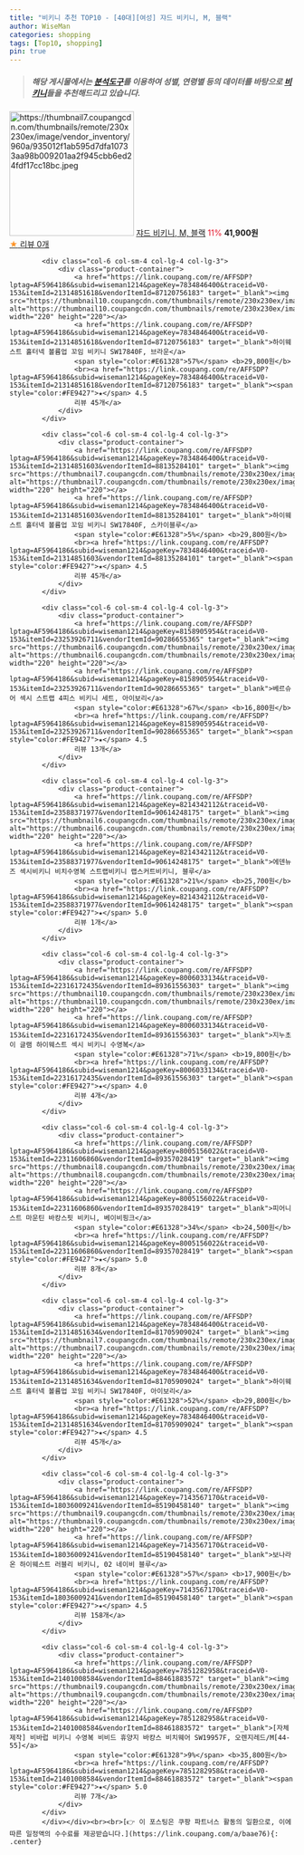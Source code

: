 ```yaml
---
title: "비키니 추천 TOP10 - [40대][여성] 쟈드 비키니, M, 블랙"
author: WiseMan
categories: shopping
tags: [Top10, shopping]
pin: true
---
```


> ##### 해당 게시물에서는 [**분석도구**](https://itemscout.io/)를 이용하여 **성별**, **연령별** 등의 데이터를 바탕으로 [**비키니**](https://link.coupang.com/a/baae76)들을 추천해드리고 있습니다.
<div class="container"><div class="row">
            <div class="col-6 col-sm-4 col-lg-4 col-lg-3">
                <div class="product-container">
                    <a href="https://link.coupang.com/re/AFFSDP?lptag=AF5964186&subid=wiseman1214&pageKey=8191999874&traceid=V0-153&itemId=23447794151&vendorItemId=90474568111" target="_blank"><img src="https://thumbnail7.coupangcdn.com/thumbnails/remote/230x230ex/image/vendor_inventory/960a/935012f1ab595d7dfa10733aa98b009201aa2f945cbb6ed24fdf17cc18bc.jpeg" alt="https://thumbnail7.coupangcdn.com/thumbnails/remote/230x230ex/image/vendor_inventory/960a/935012f1ab595d7dfa10733aa98b009201aa2f945cbb6ed24fdf17cc18bc.jpeg" width="220" height="220"></a>
                    <a href="https://link.coupang.com/re/AFFSDP?lptag=AF5964186&subid=wiseman1214&pageKey=8191999874&traceid=V0-153&itemId=23447794151&vendorItemId=90474568111" target="_blank">쟈드 비키니, M, 블랙</a>
                    <span style="color:#E61328">11%</span> <b>41,900원</b>
                    <br><a href="https://link.coupang.com/re/AFFSDP?lptag=AF5964186&subid=wiseman1214&pageKey=8191999874&traceid=V0-153&itemId=23447794151&vendorItemId=90474568111" target="_blank"><span style="color:#FE9427">★</span> 
                    리뷰 0개</a>
                </div>
            </div>
            
            <div class="col-6 col-sm-4 col-lg-4 col-lg-3">
                <div class="product-container">
                    <a href="https://link.coupang.com/re/AFFSDP?lptag=AF5964186&subid=wiseman1214&pageKey=7834846400&traceid=V0-153&itemId=21314851618&vendorItemId=87120756183" target="_blank"><img src="https://thumbnail10.coupangcdn.com/thumbnails/remote/230x230ex/image/vendor_inventory/1dfa/9db4192d66b3984022dfa36863d95296f44b6af1f552d347d5b42a0f0e43.jpg" alt="https://thumbnail10.coupangcdn.com/thumbnails/remote/230x230ex/image/vendor_inventory/1dfa/9db4192d66b3984022dfa36863d95296f44b6af1f552d347d5b42a0f0e43.jpg" width="220" height="220"></a>
                    <a href="https://link.coupang.com/re/AFFSDP?lptag=AF5964186&subid=wiseman1214&pageKey=7834846400&traceid=V0-153&itemId=21314851618&vendorItemId=87120756183" target="_blank">하이웨스트 홀터넥 볼륨업 꼬임 비키니 SW17840F, 브라운</a>
                    <span style="color:#E61328">57%</span> <b>29,800원</b>
                    <br><a href="https://link.coupang.com/re/AFFSDP?lptag=AF5964186&subid=wiseman1214&pageKey=7834846400&traceid=V0-153&itemId=21314851618&vendorItemId=87120756183" target="_blank"><span style="color:#FE9427">★</span> 4.5
                    리뷰 45개</a>
                </div>
            </div>
            
            <div class="col-6 col-sm-4 col-lg-4 col-lg-3">
                <div class="product-container">
                    <a href="https://link.coupang.com/re/AFFSDP?lptag=AF5964186&subid=wiseman1214&pageKey=7834846400&traceid=V0-153&itemId=21314851603&vendorItemId=88135284101" target="_blank"><img src="https://thumbnail7.coupangcdn.com/thumbnails/remote/230x230ex/image/vendor_inventory/128b/79ef375439589e8cf416e495e24577f5665ffa0c8fc7a2a84a933f3394a3.jpg" alt="https://thumbnail7.coupangcdn.com/thumbnails/remote/230x230ex/image/vendor_inventory/128b/79ef375439589e8cf416e495e24577f5665ffa0c8fc7a2a84a933f3394a3.jpg" width="220" height="220"></a>
                    <a href="https://link.coupang.com/re/AFFSDP?lptag=AF5964186&subid=wiseman1214&pageKey=7834846400&traceid=V0-153&itemId=21314851603&vendorItemId=88135284101" target="_blank">하이웨스트 홀터넥 볼륨업 꼬임 비키니 SW17840F, 스카이블루</a>
                    <span style="color:#E61328">5%</span> <b>29,800원</b>
                    <br><a href="https://link.coupang.com/re/AFFSDP?lptag=AF5964186&subid=wiseman1214&pageKey=7834846400&traceid=V0-153&itemId=21314851603&vendorItemId=88135284101" target="_blank"><span style="color:#FE9427">★</span> 4.5
                    리뷰 45개</a>
                </div>
            </div>
            
            <div class="col-6 col-sm-4 col-lg-4 col-lg-3">
                <div class="product-container">
                    <a href="https://link.coupang.com/re/AFFSDP?lptag=AF5964186&subid=wiseman1214&pageKey=8158905954&traceid=V0-153&itemId=23253926711&vendorItemId=90286655365" target="_blank"><img src="https://thumbnail6.coupangcdn.com/thumbnails/remote/230x230ex/image/vendor_inventory/5a0b/8a194cfc38880a98006fa63f6f552e26cb830ad182df413421ed7a5c9154.jpg" alt="https://thumbnail6.coupangcdn.com/thumbnails/remote/230x230ex/image/vendor_inventory/5a0b/8a194cfc38880a98006fa63f6f552e26cb830ad182df413421ed7a5c9154.jpg" width="220" height="220"></a>
                    <a href="https://link.coupang.com/re/AFFSDP?lptag=AF5964186&subid=wiseman1214&pageKey=8158905954&traceid=V0-153&itemId=23253926711&vendorItemId=90286655365" target="_blank">베르슈어 섹시 스트랩 4피스 비키니 세트, 아이보리</a>
                    <span style="color:#E61328">67%</span> <b>16,800원</b>
                    <br><a href="https://link.coupang.com/re/AFFSDP?lptag=AF5964186&subid=wiseman1214&pageKey=8158905954&traceid=V0-153&itemId=23253926711&vendorItemId=90286655365" target="_blank"><span style="color:#FE9427">★</span> 4.5
                    리뷰 13개</a>
                </div>
            </div>
            
            <div class="col-6 col-sm-4 col-lg-4 col-lg-3">
                <div class="product-container">
                    <a href="https://link.coupang.com/re/AFFSDP?lptag=AF5964186&subid=wiseman1214&pageKey=8214342112&traceid=V0-153&itemId=23588371977&vendorItemId=90614248175" target="_blank"><img src="https://thumbnail6.coupangcdn.com/thumbnails/remote/230x230ex/image/vendor_inventory/bf1b/f5b7ce53431247c178323d7e9d58fdeed7c3438cdebc6b2dfbe655e43b3e.jpg" alt="https://thumbnail6.coupangcdn.com/thumbnails/remote/230x230ex/image/vendor_inventory/bf1b/f5b7ce53431247c178323d7e9d58fdeed7c3438cdebc6b2dfbe655e43b3e.jpg" width="220" height="220"></a>
                    <a href="https://link.coupang.com/re/AFFSDP?lptag=AF5964186&subid=wiseman1214&pageKey=8214342112&traceid=V0-153&itemId=23588371977&vendorItemId=90614248175" target="_blank">에덴뉴즈 섹시비키니 비치수영복 스트랩비키니 랩스커트비키니, 블루</a>
                    <span style="color:#E61328">21%</span> <b>25,700원</b>
                    <br><a href="https://link.coupang.com/re/AFFSDP?lptag=AF5964186&subid=wiseman1214&pageKey=8214342112&traceid=V0-153&itemId=23588371977&vendorItemId=90614248175" target="_blank"><span style="color:#FE9427">★</span> 5.0
                    리뷰 1개</a>
                </div>
            </div>
            
            <div class="col-6 col-sm-4 col-lg-4 col-lg-3">
                <div class="product-container">
                    <a href="https://link.coupang.com/re/AFFSDP?lptag=AF5964186&subid=wiseman1214&pageKey=8006033134&traceid=V0-153&itemId=22316172435&vendorItemId=89361556303" target="_blank"><img src="https://thumbnail10.coupangcdn.com/thumbnails/remote/230x230ex/image/vendor_inventory/6c81/5bec711e4f17c2db3155a066243acdaf64fec7d3eaa4e87c29ba3bc2c9d2.jpg" alt="https://thumbnail10.coupangcdn.com/thumbnails/remote/230x230ex/image/vendor_inventory/6c81/5bec711e4f17c2db3155a066243acdaf64fec7d3eaa4e87c29ba3bc2c9d2.jpg" width="220" height="220"></a>
                    <a href="https://link.coupang.com/re/AFFSDP?lptag=AF5964186&subid=wiseman1214&pageKey=8006033134&traceid=V0-153&itemId=22316172435&vendorItemId=89361556303" target="_blank">지누초이 글램 하이웨스트 섹시 비키니 수영복</a>
                    <span style="color:#E61328">71%</span> <b>19,800원</b>
                    <br><a href="https://link.coupang.com/re/AFFSDP?lptag=AF5964186&subid=wiseman1214&pageKey=8006033134&traceid=V0-153&itemId=22316172435&vendorItemId=89361556303" target="_blank"><span style="color:#FE9427">★</span> 4.0
                    리뷰 4개</a>
                </div>
            </div>
            
            <div class="col-6 col-sm-4 col-lg-4 col-lg-3">
                <div class="product-container">
                    <a href="https://link.coupang.com/re/AFFSDP?lptag=AF5964186&subid=wiseman1214&pageKey=8005156022&traceid=V0-153&itemId=22311606860&vendorItemId=89357028419" target="_blank"><img src="https://thumbnail8.coupangcdn.com/thumbnails/remote/230x230ex/image/rs_quotation_api/uwyedixm/b2296d01e4344c5bb5a23ff55aef8341.jpg" alt="https://thumbnail8.coupangcdn.com/thumbnails/remote/230x230ex/image/rs_quotation_api/uwyedixm/b2296d01e4344c5bb5a23ff55aef8341.jpg" width="220" height="220"></a>
                    <a href="https://link.coupang.com/re/AFFSDP?lptag=AF5964186&subid=wiseman1214&pageKey=8005156022&traceid=V0-153&itemId=22311606860&vendorItemId=89357028419" target="_blank">피어니스트 마운틴 바캉스핏 비키니, 베이비핑크</a>
                    <span style="color:#E61328">34%</span> <b>24,500원</b>
                    <br><a href="https://link.coupang.com/re/AFFSDP?lptag=AF5964186&subid=wiseman1214&pageKey=8005156022&traceid=V0-153&itemId=22311606860&vendorItemId=89357028419" target="_blank"><span style="color:#FE9427">★</span> 5.0
                    리뷰 8개</a>
                </div>
            </div>
            
            <div class="col-6 col-sm-4 col-lg-4 col-lg-3">
                <div class="product-container">
                    <a href="https://link.coupang.com/re/AFFSDP?lptag=AF5964186&subid=wiseman1214&pageKey=7834846400&traceid=V0-153&itemId=21314851634&vendorItemId=81705909024" target="_blank"><img src="https://thumbnail7.coupangcdn.com/thumbnails/remote/230x230ex/image/vendor_inventory/e51e/423cfb84124540cdb8c495fd7e86ef67292c9ce7057425877d7cd80828ea.jpg" alt="https://thumbnail7.coupangcdn.com/thumbnails/remote/230x230ex/image/vendor_inventory/e51e/423cfb84124540cdb8c495fd7e86ef67292c9ce7057425877d7cd80828ea.jpg" width="220" height="220"></a>
                    <a href="https://link.coupang.com/re/AFFSDP?lptag=AF5964186&subid=wiseman1214&pageKey=7834846400&traceid=V0-153&itemId=21314851634&vendorItemId=81705909024" target="_blank">하이웨스트 홀터넥 볼륨업 꼬임 비키니 SW17840F, 아이보리</a>
                    <span style="color:#E61328">52%</span> <b>29,800원</b>
                    <br><a href="https://link.coupang.com/re/AFFSDP?lptag=AF5964186&subid=wiseman1214&pageKey=7834846400&traceid=V0-153&itemId=21314851634&vendorItemId=81705909024" target="_blank"><span style="color:#FE9427">★</span> 4.5
                    리뷰 45개</a>
                </div>
            </div>
            
            <div class="col-6 col-sm-4 col-lg-4 col-lg-3">
                <div class="product-container">
                    <a href="https://link.coupang.com/re/AFFSDP?lptag=AF5964186&subid=wiseman1214&pageKey=7143567170&traceid=V0-153&itemId=18036009241&vendorItemId=85190458140" target="_blank"><img src="https://thumbnail9.coupangcdn.com/thumbnails/remote/230x230ex/image/rs_quotation_api/ffbaoach/e6f3126786b74c3d9f41791f94b18191.jpg" alt="https://thumbnail9.coupangcdn.com/thumbnails/remote/230x230ex/image/rs_quotation_api/ffbaoach/e6f3126786b74c3d9f41791f94b18191.jpg" width="220" height="220"></a>
                    <a href="https://link.coupang.com/re/AFFSDP?lptag=AF5964186&subid=wiseman1214&pageKey=7143567170&traceid=V0-153&itemId=18036009241&vendorItemId=85190458140" target="_blank">보나라온 하이웨스트 러블리 비키니, 02 네이비 블루</a>
                    <span style="color:#E61328">57%</span> <b>17,900원</b>
                    <br><a href="https://link.coupang.com/re/AFFSDP?lptag=AF5964186&subid=wiseman1214&pageKey=7143567170&traceid=V0-153&itemId=18036009241&vendorItemId=85190458140" target="_blank"><span style="color:#FE9427">★</span> 4.5
                    리뷰 158개</a>
                </div>
            </div>
            
            <div class="col-6 col-sm-4 col-lg-4 col-lg-3">
                <div class="product-container">
                    <a href="https://link.coupang.com/re/AFFSDP?lptag=AF5964186&subid=wiseman1214&pageKey=7851282958&traceid=V0-153&itemId=21401008584&vendorItemId=88461883572" target="_blank"><img src="https://thumbnail9.coupangcdn.com/thumbnails/remote/230x230ex/image/vendor_inventory/e49c/9af835916368beb7163c8884faa38fe2eb075e9d335d79c002a3b725a532.jpg" alt="https://thumbnail9.coupangcdn.com/thumbnails/remote/230x230ex/image/vendor_inventory/e49c/9af835916368beb7163c8884faa38fe2eb075e9d335d79c002a3b725a532.jpg" width="220" height="220"></a>
                    <a href="https://link.coupang.com/re/AFFSDP?lptag=AF5964186&subid=wiseman1214&pageKey=7851282958&traceid=V0-153&itemId=21401008584&vendorItemId=88461883572" target="_blank">[자체제작] 비바럽 비키니 수영복 비비드 휴양지 바캉스 비치웨어 SW19957F, 오렌지레드/M[44-55]</a>
                    <span style="color:#E61328">9%</span> <b>35,800원</b>
                    <br><a href="https://link.coupang.com/re/AFFSDP?lptag=AF5964186&subid=wiseman1214&pageKey=7851282958&traceid=V0-153&itemId=21401008584&vendorItemId=88461883572" target="_blank"><span style="color:#FE9427">★</span> 5.0
                    리뷰 7개</a>
                </div>
            </div>
            </div></div><br><br>[👉 이 포스팅은 쿠팡 파트너스 활동의 일환으로, 이에 따른 일정액의 수수료를 제공받습니다.](https://link.coupang.com/a/baae76){: .center}